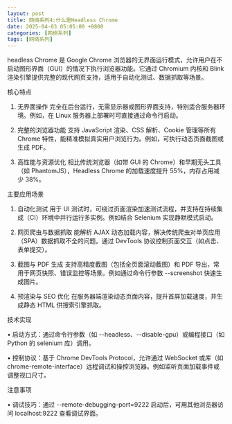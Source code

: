 ```yaml
---
layout: post
title: 网络系列4:什么是Headless Chrome
date: 2025-04-03 05:05:00 +0800
categories: [网络系列]
tags: [网络系列]
---
```

headless Chrome 是 Google Chrome 浏览器的无界面运行模式，允许用户在不启动图形界面（GUI）的情况下执行浏览器功能。它通过 Chromium 内核和 Blink 渲染引擎提供完整的现代网页支持，适用于自动化测试、数据抓取等场景。

核心特点

1. 无界面操作
完全在后台运行，无需显示器或图形界面支持，特别适合服务器环境。例如，在 Linux 服务器上部署时可直接通过命令行启动。

2. 完整的浏览器功能
支持 JavaScript 渲染、CSS 解析、Cookie 管理等所有 Chrome 特性，能精准模拟真实用户浏览行为。例如，可执行动态页面截图或生成 PDF。

3. 高性能与资源优化
相比传统浏览器（如带 GUI 的 Chrome）和早期无头工具（如 PhantomJS），Headless Chrome 的加载速度提升 55%，内存占用减少 38%。

主要应用场景

1. 自动化测试
用于 UI 测试时，可绕过页面渲染加速测试流程，并支持在持续集成（CI）环境中并行运行多实例。例如结合 Selenium 实现静默模式启动。

2. 网页爬虫与数据抓取
能解析 AJAX 动态加载内容，解决传统爬虫对单页应用（SPA）数据抓取不全的问题。通过 DevTools 协议控制页面交互（如点击、表单提交）。

3. 截图与 PDF 生成
支持高精度截图（包括全页面滚动截图）和 PDF 导出，常用于网页快照、错误监控等场景。例如通过命令行参数 --screenshot 快速生成图片。

4. 预渲染与 SEO 优化
在服务器端渲染动态页面内容，提升首屏加载速度，并生成静态 HTML 供搜索引擎抓取。

技术实现

• 启动方式：通过命令行参数（如 --headless、--disable-gpu）或编程接口（如 Python 的 selenium 库）调用。

• 控制协议：基于 Chrome DevTools Protocol，允许通过 WebSocket 或库（如 chrome-remote-interface）远程调试和操控浏览器。例如监听页面加载事件或调整视口尺寸。


注意事项

• 调试技巧：通过 --remote-debugging-port=9222 启动后，可用其他浏览器访问 localhost:9222 查看调试界面。

